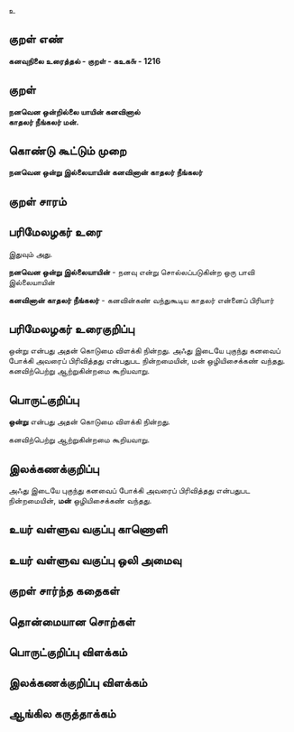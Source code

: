 உ

## குறள் எண் 

**கனவுநிலை உரைத்தல் - குறள் - கஉக௬ - 1216**

## குறள் 

**நனவென ஒன்றில்லை யாயின் கனவினால்  
காதலர் நீங்கலர் மன்.**

## கொண்டு கூட்டும் முறை

**நனவென ஒன்று இல்லையாயின் கனவினான் காதலர் நீங்கலர்**

## குறள் சாரம் 


## பரிமேலழகர் உரை

இதுவும் அது. 

**நனவென ஒன்று இல்லையாயின்** - நனவு என்று சொல்லப்படுகின்ற ஒரு பாவி இல்லையாயின் 

**கனவினான் காதலர் நீங்கலர்** - கனவின்கண் வந்துகூடிய காதலர் என்னைப் பிரியார்

## பரிமேலழகர் உரைகுறிப்பு   

ஒன்று என்பது அதன் கொடுமை விளக்கி நின்றது. அஃது இடையே புகுந்து கனவைப் போக்கி அவரைப் பிரிவித்தது என்பதுபட நின்றமையின், மன் ஒழியிசைக்கண் வந்தது. கனவிற்பெற்று ஆற்றுகின்றமை கூறியவாறு.

## பொருட்குறிப்பு 

**ஒன்று** என்பது அதன் கொடுமை விளக்கி நின்றது.

கனவிற்பெற்று ஆற்றுகின்றமை கூறியவாறு.

## இலக்கணக்குறிப்பு  

அஃது இடையே புகுந்து கனவைப் போக்கி அவரைப் பிரிவித்தது என்பதுபட நின்றமையின், **மன்** ஒழியிசைக்கண் வந்தது.

## உயர் வள்ளுவ வகுப்பு காணொளி


## உயர் வள்ளுவ வகுப்பு ஒலி அமைவு 

 
## குறள் சார்ந்த கதைகள் 


## தொன்மையான சொற்கள்


## பொருட்குறிப்பு விளக்கம்


## இலக்கணக்குறிப்பு விளக்கம்


## ஆங்கில கருத்தாக்கம் 


